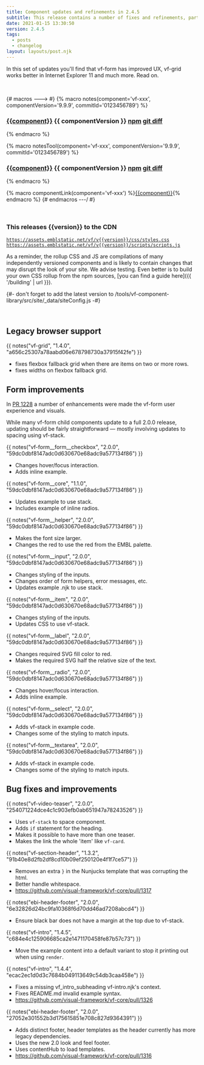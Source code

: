 ```yaml
---
title: Component updates and refinements in 2.4.5
subtitle: This release contains a number of fixes and refinements, particularly for vf-form.
date: 2021-01-15 13:30:50
version: 2.4.5
tags:
  - posts
  - changelog
layout: layouts/post.njk
---
```


In this set of updates you'll find that vf-form has improved UX, vf-grid works better in Internet Explorer 11 and much more. Read on.

<br/>

{# macros ---> #}
{% macro notes(component='vf-xxx', componentVersion='9.9.9', commitId='0123456789') %}

### [{{component}}](https://latest.visual-framework.dev/components/{{component}}/) <span class="vf-badge">{{ componentVersion }}</span> <a href="https://www.npmjs.com/package/@visual-framework/{{component}}/v/{{componentVersion}}" class="vf-badge">npm</a> <a href="https://github.com/visual-framework/vf-core/commit/{{commitId}}" class="vf-badge">git diff</a>

{% endmacro %}

{% macro notesTool(component='vf-xxx', componentVersion='9.9.9', commitId='0123456789') %}
<!-- Tools don't have pages in the component library -->

### [{{component}}](https://github.com/visual-framework/vf-core/tree/develop/tools/{{component}}/#readme) <span class="vf-badge">{{ componentVersion }}</span> <a href="https://www.npmjs.com/package/@visual-framework/{{component}}/v/{{componentVersion}}" class="vf-badge">npm</a> <a href="https://github.com/visual-framework/vf-core/commit/{{commitId}}" class="vf-badge">git diff</a>

{% endmacro %}


{% macro componentLink(component='vf-xxx') %}[{{component}}](https://latest.visual-framework.dev/components/{{component}}/){% endmacro %}
{# endmacros ---/ #}

<section class="vf-u-fullbleed vf-u-background-color-ui--grey--light"><br/>
<article class="vf-box vf-box-theme--primary vf-box--easy">
<h3 class="vf-box__heading">
This releases {{version}} to the CDN
</h3>
<div class="vf-box__text">

[`https://assets.emblstatic.net/vf/v{{version}}/css/styles.css`](https://assets.emblstatic.net/vf/v{{version}}/css/styles.css) <br/>
[`https://assets.emblstatic.net/vf/v{{version}}/scripts/scripts.js`](https://assets.emblstatic.net/vf/v{{version}}/scripts/scripts.js)

As a reminder, the rollup CSS and JS are compilations of many independently versioned components and is likely to contain changes that may disrupt the look of your site. We advise testing. Even better is to build your own CSS rollup from the npm sources, [you can find a guide here]({{ '/building' | url }}).

{#- don't forget to add the latest version to /tools/vf-component-library/src/site/_data/siteConfig.js -#}

</div>
</article><br/>
</section>

## Legacy browser support

{{ notes("vf-grid", "1.4.0", "a656c25307a78aabd06e678798730a37915f42fe") }}

* fixes flexbox fallback grid when there are items on two or more rows.
* fixes widths on flexbox fallback grid.

## Form improvements

In [PR 1228](https://github.com/visual-framework/vf-core/pull/1228/) a number of enhancements were made the vf-form user experience and visuals.

While many vf-form child components update to a full 2.0.0 release, updating should be fairly straightforward — mostly involving updates to spacing using vf-stack.

{{ notes("vf-form__form__checkbox", "2.0.0", "59dc0dbf8147adc0d630670e68adc9a577134f86") }}

* Changes hover/focus interaction.
* Adds inline example.

{{ notes("vf-form__core", "1.1.0", "59dc0dbf8147adc0d630670e68adc9a577134f86") }}

* Updates example to use stack.
* Includes example of inline radios.

{{ notes("vf-form__helper", "2.0.0", "59dc0dbf8147adc0d630670e68adc9a577134f86") }}

* Makes the font size larger.
* Changes the red to use the red from the EMBL palette.

{{ notes("vf-form__input", "2.0.0", "59dc0dbf8147adc0d630670e68adc9a577134f86") }}

* Changes styling of the inputs.
* Changes order of form helpers, error messages, etc.
* Updates example .njk to use stack.

{{ notes("vf-form__item", "2.0.0", "59dc0dbf8147adc0d630670e68adc9a577134f86") }}

* Changes styling of the inputs.
* Updates CSS to use vf-stack.

{{ notes("vf-form__label", "2.0.0", "59dc0dbf8147adc0d630670e68adc9a577134f86") }}

* Changes required SVG fill color to red.
* Makes the required SVG half the relative size of the text.

{{ notes("vf-form__radio", "2.0.0", "59dc0dbf8147adc0d630670e68adc9a577134f86") }}

* Changes hover/focus interaction.
* Adds inline example.

{{ notes("vf-form__select", "2.0.0", "59dc0dbf8147adc0d630670e68adc9a577134f86") }}

* Adds vf-stack in example code.
* Changes some of the styling to match inputs.

{{ notes("vf-form__textarea", "2.0.0", "59dc0dbf8147adc0d630670e68adc9a577134f86") }}

* Adds vf-stack in example code.
* Changes some of the styling to match inputs.

## Bug fixes and improvements

{{ notes("vf-video-teaser", "2.0.0", "254071224dce4c1c903efb0ab651947a78243526") }}

* Uses `vf-stack` to space component.
* Adds `if` statement for the heading.
* Makes it possible to have more than one teaser.
* Makes the link the whole 'item' like `vf-card`.

{{ notes("vf-section-header", "1.3.2", "91b40e8d2fb2df8cd10b09ef250120e4f1f7ce57") }}

* Removes an extra `}` in the Nunjucks template that was corrupting the html.
* Better handle whitespace.
* https://github.com/visual-framework/vf-core/pull/1317

{{ notes("ebi-header-footer", "2.0.0", "6e32826d24bc9fa10368f6d70dd46ad7208abcd4") }}

* Ensure black bar does not have a margin at the top due to vf-stack.

{{ notes("vf-intro", "1.4.5", "c684e4c125906685ca2e1471170458fe87b57c73") }}

* Move the example content into a default variant to stop it printing out when using `render`.

{{ notes("vf-intro", "1.4.4", "ecac2ec1d0d3c7684b049113649c54db3caa458e") }}

* Fixes a missing vf_intro_subheading vf-intro.njk's context.
* Fixes README.md invalid example syntax.
* https://github.com/visual-framework/vf-core/pull/1326

{{ notes("ebi-header-footer", "2.0.0", "27052e301552b3d175615851e708c827d9364391") }}

* Adds distinct footer, header templates as the header currently has more legacy dependencies.
* Uses the new 2.0 look and feel footer.
* Uses contentHub to load templates.
* https://github.com/visual-framework/vf-core/pull/1316
